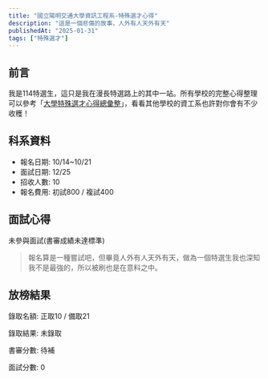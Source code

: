 ```yaml
---
title: "國立陽明交通大學資訊工程系-特殊選才心得"
description: "這是一個悲傷的故事，人外有人天外有天"
publishedAt: "2025-01-31"
tags: ["特殊選才"]
---
```


## 前言

我是114特選生，這只是我在漫長特選路上的其中一站。所有學校的完整心得整理可以參考「[大學特殊選才心得總彙整](/blogs/special)」，看看其他學校的資工系也許對你會有不少收穫！

## 科系資料

- 報名日期: 10/14~10/21
- 面試日期: 12/25
- 招收人數: 10
- 報名費用: 初試800 / 複試400

## 面試心得

未參與面試(書審成績未達標準)

> 報名算是一種嘗試吧，但畢竟人外有人天外有天，做為一個特選生我也深知我不是最強的，所以被刷也是在意料之中。

## 放榜結果

錄取名額: 正取10 / 備取21

錄取結果: 未錄取

書審分數: 待補

面試分數: 0
